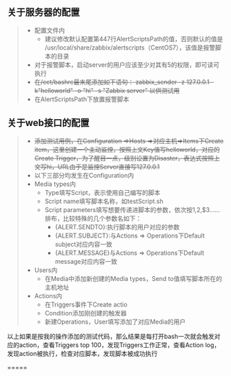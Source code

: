 ## 关于服务器的配置
>* 配置文件内
>	* 建议修改默认配置第447行AlertScriptsPath的值，否则默认的值是
/usr/local/share/zabbix/alertscripts（CentOS7），该值是报警脚本的目录
>* 对于报警脚本，启动server的用户应该至少对其有5的权限，即可读可执行
>* ~~在/ect/bashrc最末尾添加如下语句：
zabbix_sender -z 127.0.0.1 -k"helloworld" -o "hi" -s "Zabbix server"
以供测试用~~
>* 在AlertScriptsPath下放置报警脚本

## 关于web接口的配置
>* ~~添加测试用例，在Configuration =>Hosts =>对应主机=>Items下Create item，这里创建一个主动监控，按照上文Key值写helloworld，对应的Create Trigger，为了醒目一点，级别设置为Disaster，表达式按照上文写hi，URL由于是监控Server直接写127.0.0.1~~
>* 以下三部分均发生在Configuration内
>* Media types内
>	* Type填写Script，表示使用自己编写的脚本
>	* Script name填写脚本名称，如testScript.sh
>	* Script parameters填写想要传递进脚本的参数，依次按$1,$2,$3……排布，比较特殊的几个参数名如下：
>		* {ALERT.SENDTO}:执行脚本的用户对应的参数
>		* {ALERT.SUBJECT}:与Actions => Operations下Default subject对应内容一致
>		* {ALERT.MESSAGE}与Actions => Operations下Default message对应内容一致
>* Users内
>	* 在Media中添加新创建的Media types，Send to值填写脚本所在的主机地址
>* Actions内
>	* 在Triggers事件下Create actio
>	* Condition添加刚创建的触发器
>	* 新建Operations，User填写添加了对应Media的用户

以上如果是按我的操作添加的测试代码，那么结果是每打开bash一次就会触发对应的action，查看Triggers top 100，发现Triggers工作正常，查看Action log，发现action被执行，检查对应脚本，发现脚本被成功执行

=====
